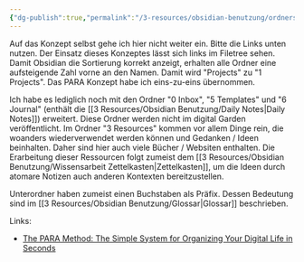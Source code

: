 ```yaml
---
{"dg-publish":true,"permalink":"/3-resources/obsidian-benutzung/ordnerstruktur-para/","created":"2024-04-14T12:10:56.790+02:00","updated":"2024-04-14T18:26:18.275+02:00"}
---
```



Auf das Konzept selbst gehe ich hier nicht weiter ein. Bitte die Links unten nutzen. Der Einsatz dieses Konzeptes lässt sich links im Filetree sehen. Damit Obsidian die Sortierung korrekt anzeigt, erhalten alle Ordner eine aufsteigende Zahl vorne an den Namen. Damit wird "Projects" zu "1 Projects". Das PARA Konzept habe ich eins-zu-eins übernommen.

Ich habe es lediglich noch mit den Ordner "0 Inbox", "5 Templates" und "6 Journal" (enthält die [[3 Resources/Obsidian Benutzung/Daily Notes\|Daily Notes]]) erweitert. Diese Ordner werden nicht im digital Garden veröffentlicht.
Im Ordner "3 Resources" kommen vor allem Dinge rein, die woanders wiederverwendet werden können und Gedanken / Ideen beinhalten. Daher sind hier auch viele Bücher / Websiten enthalten. Die Erarbeitung dieser Ressourcen folgt zumeist dem [[3 Resources/Obsidian Benutzung/Wissensarbeit Zettelkasten\|Zettelkasten]], um die Ideen durch atomare Notizen auch anderen Kontexten bereitzustellen.

Unterordner haben zumeist einen Buchstaben als Präfix. Dessen Bedeutung sind im [[3 Resources/Obsidian Benutzung/Glossar\|Glossar]] beschrieben.

Links:
- [The PARA Method: The Simple System for Organizing Your Digital Life in Seconds](https://fortelabs.com/blog/para/)
